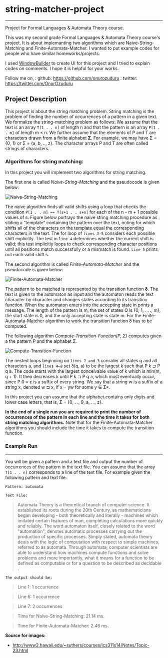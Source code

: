 # **string-matcher-project**
----------------------------
Project for Formal Languages & Automata Theory course.

This was my second grade Formal Languages & Automata Theory course's project.
It is about implemanting two algorithms which are Naive-String-Matching and Finite-Automata-Matcher. I wanted to put example codes for people who have similar homeworks/projects.

I used [WindowBuilder](https://eclipse.org/windowbuilder/) to create UI for this project and I tried to explain codes on comments.
I hope it is helpful for your works.

Follow me on,
: 	github: https://github.com/onurozuduru
:	twitter: https://twitter.com/OnurOzuduru

## **Project Description**

This project is about the string matching problem. String matching is the problem of finding the number of occurrences of a pattern in a given text.
We formalize the string-matching problem as follows:
We assume that the text is an array `T[1 . . n]` of length n and that the pattern is an array `P[1 . . m]` of length m ≤ n. We further assume that the elements of P and T are characters drawn from a finite
alphabet **Σ**. For example, we may have Σ = {0, 1} or Σ = {a, b, .., z}. The character arrays P and T are often called strings of characters.

### Algorithms for string matching:

In this project you will implement two algorithms for string matching.

The first one is called *Naive-String-Matching* and the pseudocode is given below:

![Naive-String-Matching](http://www2.hawaii.edu/~suthers/courses/ics311s14/Notes/Topic-23/code-naive-string-matcher.jpg)

The naive algorithm finds all valid shifts using a loop that checks the condition `P[1 . . m] == T[s+1 . . s+m]` for each of the n - m + 1 possible values of s. Figure below portrays the naive string matching procedure as sliding a “template” containing the pattern over the text, noting for which shifts all of the characters on the template equal the corresponding characters in the text. The for loop of `lines 3–5` considers each possible shift explicitly. The test in `line 4` determines whether the current shift is valid; this test implicitly loops to check corresponding character positions until all positions match successfully or a mismatch is found.
`Line 5` prints out each valid shift s.

The second algorithm is called *Finite-Automata-Matcher* and the pseudocode is given below:

![Finite-Automata-Matcher](http://www2.hawaii.edu/~suthers/courses/ics311s14/Notes/Topic-23/code-finite-automaton-matcher.jpg)

The pattern to be matched is represented by the transition function **δ**. The text is given to the automaton as input and the automaton reads the text character by character and changes states according to its transition function. When the automaton enters into the accepting state in prints a message. The length of the pattern is m, the set of states Q is {0, 1, . . ., m}, the start state is 0, and the only accepting state is state m. For the Finite-Automata-Matcher algorithm to work the transition function δ has to be computed.

The following algorithm *Compute-Transition-Function(P, Σ)* computes given a the pattern P and the alphabet Σ.

![Compute-Transition-Function](http://www2.hawaii.edu/~suthers/courses/ics311s14/Notes/Topic-23/code-compute-transition-function.jpg)

The nested loops beginning on `lines 2 and 3` consider all states q and all characters a, and `lines 4–8` set δ(q, a) to be the largest k such that P k ⊐ P q a. The code starts with the largest conceivable value of k which is min(m, q + 1). It then decreases k until P k ⊐ P q a, which must eventually occur, since P 0 = ε is a suffix of every string.
We say that a string w is a suffix of a string x, denoted w ⊐ x, if x = yw for some y ∈ Σ*.

In this project you can assume that the alphabet contains only digits and lower case letters, that is, Σ = {0, . ., 9, a, . ., z}.

**In the end of a single run you are required to print the number of occurrences of the pattern in each line and the time it takes for both string matching algorithms.** Note that for the Finite-Automata-Matcher algorithms you should include the time it takes to compute the transition function.


### Example Run
---------------

You will be given a pattern and a text file and output the number of occurrences of the pattern in the text file. You can assume that the array `T[1 . . n]` corresponds to a line of the text file. For example given the following pattern and text file:

    Pattern: automata

    Text File:
>Automata Theory is a theoretical branch of computer science. It established its roots
>during the 20th Century, as mathematicians began developing - both theoretically and
>literally - machines which imitated certain features of man, completing calculations
>more quickly and reliably. The word automaton itself, closely related to the word
>"automation", denotes automatic processes carrying out the production of specific
>processes. Simply stated, automata theory deals with the logic of computation with
>respect to simple machines, referred to as automata. Through automata, computer
>scientists are able to understand how machines compute functions and solve problems
>and more importantly, what it means for a function to be defined as computable or for
>a question to be described as decidable .

    The output should be:

>Line 1: 1 occurrence

>Line 6: 1 occurrence

>Line 7: 2 occurrences

>Time for Naive-String-Matching: 21.14 ms.

>Time for Finite-Automata-Matcher: 2.46 ms.


**Source for images:**

  * http://www2.hawaii.edu/~suthers/courses/ics311s14/Notes/Topic-23.html
